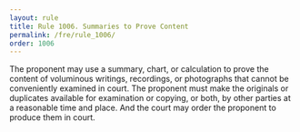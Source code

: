 ```yaml
---
layout: rule
title: Rule 1006. Summaries to Prove Content
permalink: /fre/rule_1006/
order: 1006
---
```


The proponent may use a summary, chart, or calculation to prove the content of voluminous writings, recordings, or photographs that cannot be conveniently examined in court. The proponent must make the originals or duplicates available for examination or copying, or both, by other parties at a reasonable time and place. And the court may order the proponent to produce them in court.

